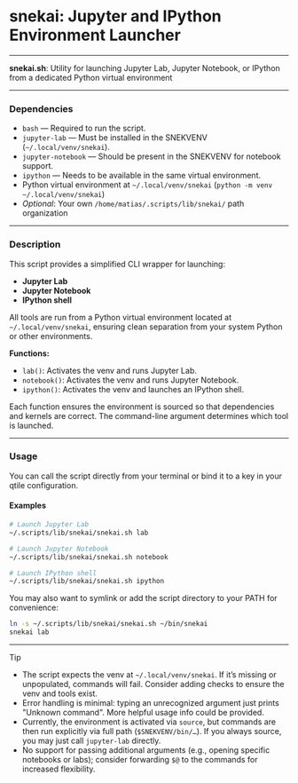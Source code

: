 # snekai: Jupyter and IPython Environment Launcher

---

**snekai.sh**: Utility for launching Jupyter Lab, Jupyter Notebook, or IPython from a dedicated Python virtual environment

---

### Dependencies

- `bash` — Required to run the script.
- `jupyter-lab` — Must be installed in the SNEKVENV (`~/.local/venv/snekai`).
- `jupyter-notebook` — Should be present in the SNEKVENV for notebook support.
- `ipython` — Needs to be available in the same virtual environment.
- Python virtual environment at `~/.local/venv/snekai` (`python -m venv ~/.local/venv/snekai`)
- _Optional_: Your own `/home/matias/.scripts/lib/snekai/` path organization

---

### Description

This script provides a simplified CLI wrapper for launching:
- **Jupyter Lab**
- **Jupyter Notebook**
- **IPython shell**

All tools are run from a Python virtual environment located at `~/.local/venv/snekai`, ensuring clean separation from your system Python or other environments.

**Functions:**
- `lab()`: Activates the venv and runs Jupyter Lab.
- `notebook()`: Activates the venv and runs Jupyter Notebook.
- `ipython()`: Activates the venv and launches an IPython shell.

Each function ensures the environment is sourced so that dependencies and kernels are correct. The command-line argument determines which tool is launched.

---

### Usage

You can call the script directly from your terminal or bind it to a key in your qtile configuration.

#### Examples

```sh
# Launch Jupyter Lab
~/.scripts/lib/snekai/snekai.sh lab

# Launch Jupyter Notebook
~/.scripts/lib/snekai/snekai.sh notebook

# Launch IPython shell
~/.scripts/lib/snekai/snekai.sh ipython
```

You may also want to symlink or add the script directory to your PATH for convenience:

```sh
ln -s ~/.scripts/lib/snekai/snekai.sh ~/bin/snekai
snekai lab
```

---

> [!TIP]
> - The script expects the venv at `~/.local/venv/snekai`. If it’s missing or unpopulated, commands will fail. Consider adding checks to ensure the venv and tools exist.
> - Error handling is minimal: typing an unrecognized argument just prints "Unknown command". More helpful usage info could be provided.
> - Currently, the environment is activated via `source`, but commands are then run explicitly via full path (`$SNEKVENV/bin/…`). If you always source, you may just call `jupyter-lab` directly.
> - No support for passing additional arguments (e.g., opening specific notebooks or labs); consider forwarding `$@` to the commands for increased flexibility.